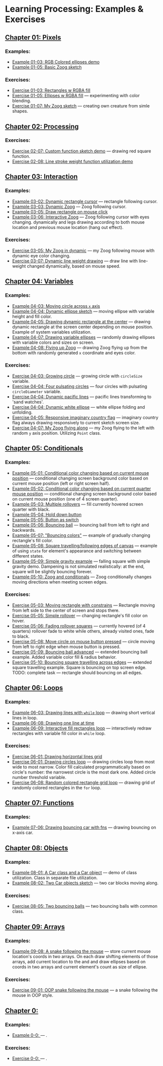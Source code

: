 # Learning Processing: Examples & Exercises
## [Chapter 01: Pixels](https://github.com/forest-shadow/processing_sketchbook/tree/main/chapter01-pixels)
### Examples:
* [Example 01-03: RGB Colored ellipses demo](https://github.com/forest-shadow/processing_sketchbook/blob/main/chapter01-pixels/example01_03_rgb_color_sketch/example01_03_rgb_color_sketch.pde)
* [Example 01-05: Basic Zoog sketch](https://github.com/forest-shadow/processing_sketchbook/blob/main/chapter01-pixels/example01_05_zoog_sketch/example01_05_zoog_sketch.pde)
### Exercises:
* [Exercise 01-03: Rectangles w RGBA fill](https://github.com/forest-shadow/processing_sketchbook/blob/main/chapter01-pixels/exercise01_03_rects_with_fills_sketch/exercise01_03_rects_with_fills_sketch.pde)
* [Exercise 01-05: Ellipses w RGBA fill](https://github.com/forest-shadow/processing_sketchbook/blob/main/chapter01-pixels/exercise01_05_rgb_colors_part2_sketch/exercise01_05_rgb_colors_part2_sketch.pde) — experimenting with color blending.
* [Exercise 01-07: My Zoog sketch](https://github.com/forest-shadow/processing_sketchbook/blob/main/chapter01-pixels/exercise01_07_my_zoog_sketch/exercise01_07_my_zoog_sketch.pde) — creating own creature from simle shapes.


## [Chapter 02: Processing](https://github.com/forest-shadow/processing_sketchbook/tree/main/chapter02-processing)
### Exercises:
* [Exercise 02-07: Custom function sketch demo](https://github.com/forest-shadow/processing_sketchbook/blob/main/chapter02-processing/exercise02_07_custom_function_demo_sketch/exercise02_07_custom_function_demo_sketch.pde) — drawing red square function.
* [Exercise 02-08: Line stroke weight function utilization demo](https://github.com/forest-shadow/processing_sketchbook/blob/main/chapter02-processing/exercise02_08_strokeWeight_demo_sketch/exercise02_08_strokeWeight_demo_sketch.pde)

## [Chapter 03: Interaction](https://github.com/forest-shadow/processing_sketchbook/tree/main/chapter03-interaction)
### Examples:
* [Example 03-02: Dynamic rectangle cursor](https://github.com/forest-shadow/processing_sketchbook/blob/main/chapter03-interaction/example03_02_rect_cursor_dynamic_sketch/example03_02_rect_cursor_dynamic_sketch.pde) — rectangle following cursor.
* [Example 03-03: Dynamic Zoog](https://github.com/forest-shadow/processing_sketchbook/blob/main/chapter03-interaction/example03_03_dynamic_zoog_sketch/example03_03_dynamic_zoog_sketch.pde) — Zoog following cursor.
* [Example 03-05: Draw rectangle on mouse click](https://github.com/forest-shadow/processing_sketchbook/blob/main/chapter03-interaction/example03_05_draw_rect_on_click_sketch/example03_05_draw_rect_on_click_sketch.pde)
* [Example 03-06: Interactive Zoog](https://github.com/forest-shadow/processing_sketchbook/blob/main/chapter03-interaction/example03_06_interactive_zoog_sketch/example03_06_interactive_zoog_sketch.pde) — Zoog following cursor with eyes changing. dynamically and legs drawing according to both mouse location and previous mouse location (hang out effect).
### Exercises:
* [Exercise 03-05: My Zoog in dynamic](https://github.com/forest-shadow/processing_sketchbook/blob/main/chapter03-interaction/exercise03_05_my_zoog_dynamic_sketch/exercise03_05_my_zoog_dynamic_sketch.pde) — my Zoog following mouse with dynamic eye color changing.
* [Exercise 03-07: Dynamic line weight drawing](https://github.com/forest-shadow/processing_sketchbook/blob/main/chapter03-interaction/exercise03_07_dynamic_line_weight_draw_sketch/exercise3_7_dynamic_line_weight_draw_sketch.pde) — draw line with line-weight changed dynamically, based on mouse speed.

## [Chapter 04: Variables](https://github.com/forest-shadow/processing_sketchbook/tree/main/chapter04-variables)
### Examples:
* [Example 04-03: Moving circle across `x` axis](https://github.com/forest-shadow/processing_sketchbook/blob/main/chapter04-variables/example04_03_circle_w_variable_x_coordinate_sketch/example04_03_circle_w_variable_x_coordinate_sketch.pde)
* [Example 04-04: Dynamic ellipse sketch](https://github.com/forest-shadow/processing_sketchbook/blob/main/chapter04-variables/example04_04_varying_dynamic_ellipse_sketch/example04_04_varying_dynamic_ellipse_sketch.pde) — moving ellipse with variable height and fill color.
* [Example 04-05: Drawing dynamic rectangle at the center](https://github.com/forest-shadow/processing_sketchbook/blob/main/chapter04-variables/example04_05_using_system_variables_sketch/example04_05_using_system_variables_sketch.pde) — drawing dynamic rectangle at the screen center depending on mouse position. Example of system variables utilization.
* [Example 04-07: Drawing variable ellipses](https://github.com/forest-shadow/processing_sketchbook/blob/main/chapter04-variables/example04_07_random_value_variables_ellipse_sketch/example04_07_random_value_variables_ellipse_sketch.pde) — randomly drawing ellipses with variable colors and sizes on screen.
* [Example 04-08: Flying up Zoog](https://github.com/forest-shadow/processing_sketchbook/blob/main/chapter04-variables/example04_08_random_variable_zoog_sketch/example04_08_random_variable_zoog_sketch.pde) — drawing Zoog flying up from the bottom with randomly generated `x` coordinate and eyes color.
### Exercises:
* [Exercise 04-03: Growing circle](https://github.com/forest-shadow/processing_sketchbook/blob/main/chapter04-variables/exercise04_03_growing_circle_w_circleSize_variation_sketch/exercise04_03_growing_circle_w_circleSize_variation_sketch.pde) — growing circle with `circleSize` variable.
* [Exercise 04-04: Four pulsating circles](https://github.com/forest-shadow/processing_sketchbook/blob/main/chapter04-variables/example04_04_varying_dynamic_ellipse_sketch/example04_04_varying_dynamic_ellipse_sketch.pde) — four circles with pulsating `circleDiameter` variable.
* [Exercise 04-04: Dynamic pacific lines](https://github.com/forest-shadow/processing_sketchbook/blob/main/chapter04-variables/exercise04_04_pacific_lines_sketch/exercise04_04_pacific_lines_sketch.pde) — pacific lines transforming to 'sand watches'.
* [Exercise 04-04: Dynamic white ellipse](https://github.com/forest-shadow/processing_sketchbook/blob/main/chapter04-variables/exercise04_04_white_round_dynamic_sketch/exercise04_04_white_round_dynamic_sketch.pde) — white ellipse folding and unfolding.
* [Exercise 04-05: Responsive imaginary country flag](https://github.com/forest-shadow/processing_sketchbook/blob/main/chapter04-variables/exercise04_05_variable_screen_size_flag_sketch/exercise04_05_variable_screen_size_flag_sketch.pde) — imaginary country flag always drawing responsively to current sketch screen size.
* [Exercise 04-07: My Zoog flying along](https://github.com/forest-shadow/processing_sketchbook/blob/main/chapter04-variables/exercise04_07_my_zoog_flying_along_sketch/exercise04_07_my_zoog_flying_along_sketch.pde) — my Zoog flying to the left with random `y` axis position. Utilizing `Point` class.

## [Chapter 05: Conditionals](https://github.com/forest-shadow/processing_sketchbook/tree/main/chapter05-conditionals)
### Examples:
* [Example 05-01: Conditional color changing based on current mouse position](https://github.com/forest-shadow/processing_sketchbook/blob/main/chapter05-conditionals/example05_01_conditionals_in_screen_areas_sketch/example05_01_conditionals_in_screen_areas_sketch.pde) — conditional changing screen background color based on current mouse position (left or right screen half).
* [Example 05-02: Conditional color changing based on current quarter mouse position](https://github.com/forest-shadow/processing_sketchbook/blob/main/chapter05-conditionals/example05_02_more_conditionals_in_screen_areas_sketch/example05_02_more_conditionals_in_screen_areas_sketch.pde) — conditional changing screen background color based on current mouse position (one of 4 screen quarter).
* [Example 05-03: Multiple rollovers](https://github.com/forest-shadow/processing_sketchbook/blob/main/chapter05-conditionals/example05_03_multiple_rollovers_sketch/example05_03_multiple_rollovers_sketch.pde) — fill currently hovered screen quarter with black.
* [Example 05-04: Hold down button](https://github.com/forest-shadow/processing_sketchbook/blob/main/chapter05-conditionals/example05_04_hold_down_button_sketch/example05_04_hold_down_button_sketch.pde)
* [Example 05-05: Button as switch](https://github.com/forest-shadow/processing_sketchbook/blob/main/chapter05-conditionals/example05_05_button_as_switch_sketch/example05_05_button_as_switch_sketch.pde)
* [Example 05-06: Bouncing ball](https://github.com/forest-shadow/processing_sketchbook/blob/main/chapter05-conditionals/example05_06_bouncing_ball_sketch/example05_06_bouncing_ball_sketch.pde) — bouncing ball from left to right and backwards.
* [Example 05-07: "Bouncing colors"](https://github.com/forest-shadow/processing_sketchbook/blob/main/chapter05-conditionals/example05_07_bouncing_color_sketch/example05_07_bouncing_color_sketch.pde) — example of gradually changing rectangle's fill color.
* [Example 05-08: Square travelling/following edges of canvas](https://github.com/forest-shadow/processing_sketchbook/blob/main/chapter05-conditionals/example05_08_edges_travelling_square_sketch/example05_08_edges_travelling_square_sketch.pde) — example of using `state` for element's appearance and switching between different states.
* [Example 05-09: Simple gravity example](https://github.com/forest-shadow/processing_sketchbook/blob/main/chapter05-conditionals/example05_09_simple_gravity_demo_sketch/example05_09_simple_gravity_demo_sketch.pde) — falling square with simple gravity demo. Dampening is not simulated realistically: at the end, square will be slightly bouncing forever.
* [Example 05-10: Zoog and conditionals](https://github.com/forest-shadow/processing_sketchbook/blob/main/chapter05-conditionals/example05_10_zoog_and_conditionals_sketch/example05_10_zoog_and_conditionals_sketch.pde) — Zoog conditionally changes moving directions when meeting screen edges. 
### Exercises:
* [Exercise 05-03: Moving rectangle with constrains](https://github.com/forest-shadow/processing_sketchbook/blob/main/chapter05-conditionals/exercise05_03_moving_rect_with_constrains_sketch/exercise05_03_moving_rect_with_constrains_sketch.pde) — Rectangle moving from left side to the center of screen and stops there.
* [Exercise 05-05: Simple rollover](https://github.com/forest-shadow/processing_sketchbook/blob/main/chapter05-conditionals/exercise05_05_simple_rollover_sketch/exercise05_05_simple_rollover_sketch.pde) — changing rectangle's fill color on hover.
* [Exercise 05-06: Fading rollover squares](https://github.com/forest-shadow/processing_sketchbook/blob/main/chapter05-conditionals/exercise05_06_fading_rollover_squares_sketch/exercise05_06_fading_rollover_squares_sketch.pde) — currently hovered (of 4 quarters) rollover fade to white while others, already visited ones, fade to black.
* [Exercise 05-08: Move circle on mouse button pressed](https://github.com/forest-shadow/processing_sketchbook/blob/main/chapter05-conditionals/exercise05_08_move_circle_on_mouse_button_pressed_sketch/exercise05_08_move_circle_on_mouse_button_pressed_sketch.pde) — circle moving from left to right edge when mouse button is pressed.
* [Exercise 05-09: Bouncing ball advanced](https://github.com/forest-shadow/processing_sketchbook/blob/main/chapter05-conditionals/exercise05_09_boundcing_ball_advanced_sketch/exercise05_09_bouncing_ball_advanced_sketch.pde) — extended bouncing ball example. Added variable color fill & radius behavior.
* [Exercise 05-10: Bouncing square travelling across edges](https://github.com/forest-shadow/processing_sketchbook/blob/main/chapter05-conditionals/exercise05_10_edges_travelling_bouncing_square_sketch/exercise05_10_edges_travelling_bouncing_square_sketch.pde) — extended square travelling example. Square is bouncing on top screen edge. TODO: complete task — rectangle should bouncing on all edges.

## [Chapter 06: Loops](https://github.com/forest-shadow/processing_sketchbook/tree/main/chapter06-loops)
### Examples:
* [Example 06-03: Drawing lines with `while` loop](https://github.com/forest-shadow/processing_sketchbook/blob/main/chapter06-loops/example06_03_while_loop_lines_sketch/example06_03_while_loop_lines_sketch.pde) — drawing short vertical lines in loop.
* [Example 06-08: Drawing one line at time](https://github.com/forest-shadow/processing_sketchbook/blob/main/chapter06-loops/example06_08_draw_one_line_at_time_sketch/example06_08_draw_one_line_at_time_sketch.pde)
* [Example 06-09: Interactive fill rectangles loop](https://github.com/forest-shadow/processing_sketchbook/blob/main/chapter06-loops/example06_09_interactive_colored_rectangles_loop_sketch/example06_09_interactive_colored_rectangles_loop_sketch.pde) — interactively redraw rectangles with variable fill color in `while` loop.
### Exercises:
* [Exercise 06-01: Drawing horizontal lines grid](https://github.com/forest-shadow/processing_sketchbook/blob/main/chapter06-loops/exercise06_01_growing_circles_loop_sketch/exercise06_01_growing_circles_loop_sketch.pde)
* [Exercise 06-01: Drawing circles loop](https://github.com/forest-shadow/processing_sketchbook/blob/main/chapter06-loops/exercise06_01_horizontal_lines_loop_sketch/exercise06_01_horizontal_lines_loop_sketch.pde) — drawing circles loop from most wide to most narrow. Color fill calculated programmatically based on circle's number: the narrowest circle is the most dark one. Added circle number threshold variable.
* [Exercise 06-08: Random colored rectangle grid loop](https://github.com/forest-shadow/processing_sketchbook/blob/main/chapter06-loops/exercise06_08_random_color_loop_grid_sketch/exercise06_08_random_color_loop_grid_sketch.pde) — drawing grid of randomly colored rectangles in the `for` loop.

## [Chapter 07: Functions](https://github.com/forest-shadow/processing_sketchbook/tree/main/chapter07-functions)
### Examples:
* [Example 07-06: Drawing bouncing car with fns](https://github.com/forest-shadow/processing_sketchbook/blob/main/chapter07-functions/exercise07_06_bouncing_car_with_fns_sketch/exercise07_06_bouncing_car_with_fns_sketch.pde) — drawing bouncing on x-axis car.

## [Chapter 08: Objects](https://github.com/forest-shadow/processing_sketchbook/tree/main/chapter08-objects)
### Examples:
* [Example 08-01: A Car class and a Car object](https://github.com/forest-shadow/processing_sketchbook/tree/main/chapter08-objects/example08_01_Car_class_and_object_sketch) — demo of class utilization. Class in separate file utilization.
* [Example 08-02: Two Car objects sketch](https://github.com/forest-shadow/processing_sketchbook/blob/main/chapter08-objects/example08_02_two_car_objects_sketch/example08_02_two_car_objects_sketch.pde) — two car blocks moving along.
### Exercises:
* [Exercise 08-05: Two bouncing balls](https://github.com/forest-shadow/processing_sketchbook/blob/main/chapter08-objects/exercise08_05_gravity_balls_with_classes_sketch/exercise08_05_gravity_balls_with_classes_sketch.pde) — two bouncing balls with common class.

## [Chapter 09: Arrays]()
### Examples:
* [Example 09-08: A snake following the mouse]() — store current mouse location's coords in two arrays. On each draw shifting elements of those arrays, add current location to the and and draw ellipses based on coords in two arrays and current element's count as size of ellipse.
### Exercises:
* [Exercise 09-01: OOP snake following the mouse]() — a snake following the mouse in OOP style.

## [Chapter 0: ]()
### Examples:
* [Example 0-0: ]() — .
### Exercises:
* [Exercise 0-0: ]() — .